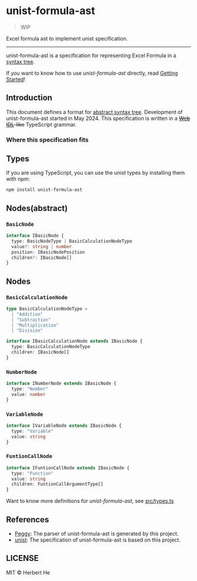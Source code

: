 # unist-formula-ast

> WIP

Excel formula ast to implement unist specification.

****

unist-formula-ast is a specification for representing Excel Formula in a [syntax tree][unist].

If you want to know how to use *unist-formula-ast* directly, read [Getting Started](./getting-started.md)!

## Introduction

This document defines a format for [abstract syntax tree][unist]. Development of unist-formula-ast started in May 2024. This specification is written in a ~~[Web IDL][web-idl]-like~~ TypeScript grammar.

### Where this specification fits

## Types

If you are using TypeScript, you can use the unist types by installing them with npm:

```sh
npm install unist-formula-ast
```

## Nodes(abstract)

### `BasicNode`

```typescript
interface IBasicNode {
  type: BasicNodeType | BasicCalculationNodeType
  value?: string | number
  position: IBasicNodePosition
  children?: IBasicNode[]
}
```

## Nodes

### `BasicCalculationNode`

```typescript
type BasicCalculationNodeType =
  | "Addition"
  | "Subtraction"
  | "Multiplication"
  | "Division"

interface IBasicCalculationNode extends IBasicNode {
  type: BasicCalculationNodeType
  children: IBasicNode[]
}
```

### `NumberNode`

```typescript
interface INumberNode extends IBasicNode {
  type: "Number"
  value: number
}
```

### `VariableNode`

```typescript
interface IVariableNode extends IBasicNode {
  type: "Variable"
  value: string
}
```

### `FuntionCallNode`

```typescript
interface IFuntionCallNode extends IBasicNode {
  type: "Function"
  value: string
  children: FuntionCallArgumentType[]
}
```

Want to know more definitions for *unist-formula-ast*, see [src/types.ts](./src/types.ts)

## References

- [Peggy](https://github.com/peggyjs/peggy): The parser of unist-formula-ast is generated by this project.
- [unist](https://github.com/syntax-tree/unist): The specification of unist-formula-ast is based on this project.

## LICENSE

MIT &copy; Herbert He

[unist]: https://github.com/syntax-tree/unist#syntax-tree

[web-idl]: https://heycam.github.io/webidl/
